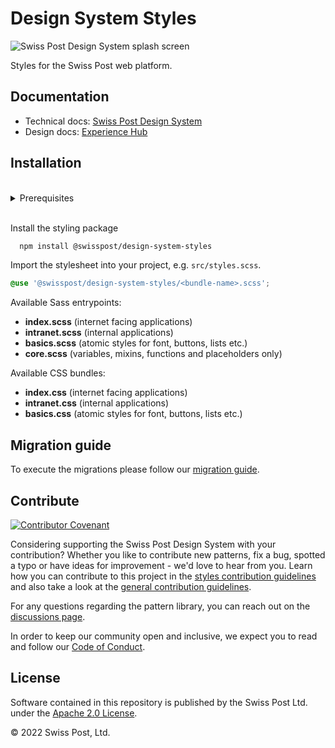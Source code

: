 # Design System Styles

![Swiss Post Design System splash screen](https://github.com/swisspost/design-system/assets/1659006/e84f1fea-e666-4853-8c85-726a6bf22e6c)

Styles for the Swiss Post web platform.

## Documentation

- Technical docs: [Swiss Post Design System](https://design-system.post.ch)
- Design docs: [Experience Hub](https://www.experience-hub.ch/document/2803)

## Installation

<br>
<details>
  <summary>Prerequisites</summary>
  
  In order to be able to use `npm` commands, [node.js](https://nodejs.org/en/) needs to be installed on your machine.

The `scss` files in our styling package make use of the latest features of Sass. If you are planning to compile the .scss files in your project, be sure to use an up to date version of the latest Sass implementation ([dart-sass](https://sass-lang.com/dart-sass), `npm i sass@latest`). LibSass or Ruby Sass are not supported. If you can not meet this prerequisite, you can still use the precompiled CSS files included in the styling package.

</details>
<br>

Install the styling package

```bash
  npm install @swisspost/design-system-styles
```

Import the stylesheet into your project, e.g. `src/styles.scss`.

```scss
@use '@swisspost/design-system-styles/<bundle-name>.scss';
```

Available Sass entrypoints:

- **index.scss** (internet facing applications)
- **intranet.scss** (internal applications)
- **basics.scss** (atomic styles for font, buttons, lists etc.)
- **core.scss** (variables, mixins, functions and placeholders only)

Available CSS bundles:

- **index.css** (internet facing applications)
- **intranet.css** (internal applications)
- **basics.css** (atomic styles for font, buttons, lists etc.)

## Migration guide

To execute the migrations please follow our [migration guide](https://design-system.post.ch/).

## Contribute

[![Contributor Covenant](https://img.shields.io/badge/Contributor%20Covenant-2.1-4baaaa.svg)](CODE_OF_CONDUCT.md)

Considering supporting the Swiss Post Design System with your contribution? Whether you like to contribute new patterns, fix a bug, spotted a typo or have ideas for improvement - we'd love to hear from you. Learn how you can contribute to this project in the [styles contribution guidelines](./CONTRIBUTING.md) and also take a look at the [general contribution guidelines](../../CONTRIBUTING.md).

For any questions regarding the pattern library, you can reach out on the [discussions page](https://github.com/swisspost/design-system/discussions).

In order to keep our community open and inclusive, we expect you to read and follow our [Code of Conduct](/CODE_OF_CONDUCT.md).

## License

Software contained in this repository is published by the Swiss Post Ltd. under the [Apache 2.0 License](./LICENSE).

© 2022 Swiss Post, Ltd.
